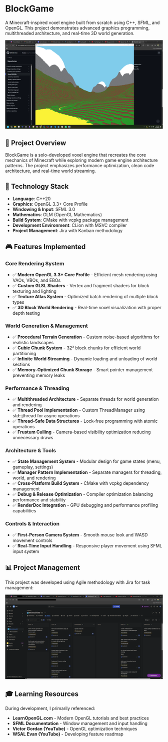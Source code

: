 # BlockGame

A Minecraft-inspired voxel engine built from scratch using C++, SFML, and OpenGL. This project demonstrates advanced graphics programming, multithreaded architecture, and real-time 3D world generation.

![In-game Screenshot](assets/branding/ingame_screenshot.png)

## 🎯 Project Overview

BlockGame is a solo-developed voxel engine that recreates the core mechanics of Minecraft while exploring modern game engine architecture patterns. The project emphasizes performance optimization, clean code architecture, and real-time world streaming.

## 🔧 Technology Stack

- **Language**: C++20
- **Graphics**: OpenGL 3.3+ Core Profile
- **Windowing & Input**: SFML 3.0
- **Mathematics**: GLM (OpenGL Mathematics)
- **Build System**: CMake with vcpkg package management
- **Development Environment**: CLion with MSVC compiler
- **Project Management**: Jira with Kanban methodology

## 🎮 Features Implemented

### **Core Rendering System**
- ✅ **Modern OpenGL 3.3+ Core Profile** - Efficient mesh rendering using VAOs, VBOs, and EBOs
- ✅ **Custom GLSL Shaders** - Vertex and fragment shaders for block texturing and lighting
- ✅ **Texture Atlas System** - Optimized batch rendering of multiple block types
- ✅ **3D Block World Rendering** - Real-time voxel visualization with proper depth testing

### **World Generation & Management**
- ✅ **Procedural Terrain Generation** - Custom noise-based algorithms for realistic landscapes
- ✅ **Cubic Chunk System** - 32³ block chunks for efficient world partitioning
- ✅ **Infinite World Streaming** - Dynamic loading and unloading of world sections
- ✅ **Memory-Optimized Chunk Storage** - Smart pointer management preventing memory leaks

### **Performance & Threading**
- ✅ **Multithreaded Architecture** - Separate threads for world generation and rendering
- ✅ **Thread Pool Implementation** - Custom ThreadManager using std::jthread for async operations
- ✅ **Thread-Safe Data Structures** - Lock-free programming with atomic operations
- ✅ **Frustum Culling** - Camera-based visibility optimization reducing unnecessary draws

### **Architecture & Tools**
- ✅ **State Management System** - Modular design for game states (menu, gameplay, settings)
- ✅ **Manager Pattern Implementation** - Separate managers for threading, world, and rendering
- ✅ **Cross-Platform Build System** - CMake with vcpkg dependency management
- ✅ **Debug & Release Optimization** - Compiler optimization balancing performance and stability
- ✅ **RenderDoc Integration** - GPU debugging and performance profiling capabilities

### **Controls & Interaction**
- ✅ **First-Person Camera System** - Smooth mouse look and WASD movement controls
- ✅ **Real-Time Input Handling** - Responsive player movement using SFML input system

## 📊 Project Management

This project was developed using Agile methodology with Jira for task management:

![Jira Kanban Board Screenshot](assets/branding/kanban_screenshot.png)

## 🎓 Learning Resources

During development, I primarily referenced:
- **LearnOpenGL.com** - Modern OpenGL tutorials and best practices
- **SFML Documentation** - Window management and input handling
- **Victor Gordan (YouTube)** - OpenGL optimization techniques
- **WSAL Evan (YouTube)** - Developing feature roadmap


